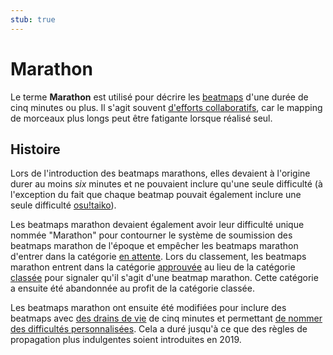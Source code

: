 ```yaml
---
stub: true
---
```


# Marathon

Le terme **Marathon** est utilisé pour décrire les [beatmaps](/wiki/Beatmap) d'une durée de cinq minutes ou plus. Il s'agit souvent [d'efforts collaboratifs](/wiki/Beatmap/Beatmap_collaborations), car le mapping de morceaux plus longs peut être fatigante lorsque réalisé seul.

## Histoire

Lors de l'introduction des beatmaps marathons, elles devaient à l'origine durer au moins *six* minutes et ne pouvaient inclure qu'une seule difficulté (à l'exception du fait que chaque beatmap pouvait également inclure une seule difficulté [osu!taiko](/wiki/Game_mode/osu!taiko)).

Les beatmaps marathon devaient également avoir leur difficulté unique nommée "Marathon" pour contourner le système de soumission des beatmaps marathon de l'époque et empêcher les beatmaps marathon d'entrer dans la catégorie [en attente](/wiki/Beatmap/Category#work-in-progress-et-en-attente). Lors du classement, les beatmaps marathon entrent dans la catégorie [approuvée](/wiki/Beatmap/Category#approuvée) au lieu de la catégorie [classée](/wiki/Beatmap/Category#classée) pour signaler qu'il s'agit d'une beatmap marathon. Cette catégorie a ensuite été abandonnée au profit de la catégorie classée.

Les beatmaps marathon ont ensuite été modifiées pour inclure des beatmaps avec [des drains de vie](/wiki/Beatmap/Drain_time) de cinq minutes et permettant [de nommer des difficultés personnalisées](/wiki/Ranking_Criteria/Difficulty_naming). Cela a duré jusqu'à ce que des règles de propagation plus indulgentes soient introduites en 2019.

<!-- TODO: Add links and stuff -->

